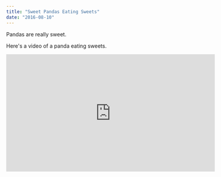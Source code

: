 ```yaml
---
title: "Sweet Pandas Eating Sweets"
date: "2016-08-10"
---
```


Pandas are really sweet.

Here's a video of a panda eating sweets.
<iframe width="560" height="315" src="https://www.youtube.com/embed/4n0xNbfJLR8" frameborder="0" allowfullscreen></iframe>